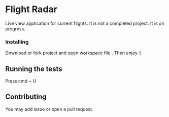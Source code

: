# Flight Radar

Live view application for current flights. It is not a completed project. It is on progress. 

### Installing

Download or fork project and open workspace file . Then enjoy :)

## Running the tests

Press cmd + U


## Contributing

You may add issue or open a pull request. 
